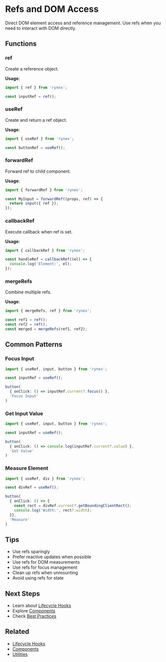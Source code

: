 # Refs and DOM Access

Direct DOM element access and reference management. Use refs when you need to interact with DOM directly.

## Functions

### ref

Create a reference object.

**Usage**:
```typescript
import { ref } from 'rynex';

const inputRef = ref();
```

### useRef

Create and return a ref object.

**Usage**:
```typescript
import { useRef } from 'rynex';

const buttonRef = useRef();
```

### forwardRef

Forward ref to child component.

**Usage**:
```typescript
import { forwardRef } from 'rynex';

const MyInput = forwardRef((props, ref) => {
  return input({ ref });
});
```

### callbackRef

Execute callback when ref is set.

**Usage**:
```typescript
import { callbackRef } from 'rynex';

const handleRef = callbackRef((el) => {
  console.log('Element:', el);
});
```

### mergeRefs

Combine multiple refs.

**Usage**:
```typescript
import { mergeRefs, ref } from 'rynex';

const ref1 = ref();
const ref2 = ref();
const merged = mergeRefs(ref1, ref2);
```

## Common Patterns

### Focus Input

```typescript
import { useRef, input, button } from 'rynex';

const inputRef = useRef();

button(
  { onClick: () => inputRef.current?.focus() },
  'Focus Input'
)
```

### Get Input Value

```typescript
import { useRef, input, button } from 'rynex';

const inputRef = useRef();

button(
  { onClick: () => console.log(inputRef.current?.value) },
  'Get Value'
)
```

### Measure Element

```typescript
import { useRef, div } from 'rynex';

const divRef = useRef();

button(
  { onClick: () => {
    const rect = divRef.current?.getBoundingClientRect();
    console.log('Width:', rect?.width);
  }},
  'Measure'
)
```

## Tips

- Use refs sparingly
- Prefer reactive updates when possible
- Use refs for DOM measurements
- Use refs for focus management
- Clean up refs when unmounting
- Avoid using refs for state

## Next Steps

- Learn about [Lifecycle Hooks](./lifecycle.md)
- Explore [Components](./components.md)
- Check [Best Practices](../best-practices.md)

## Related

- [Lifecycle Hooks](./lifecycle.md)
- [Components](./components.md)
- [Utilities](./utilities.md)
